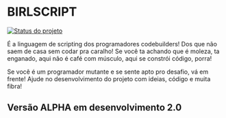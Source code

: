# BIRLSCRIPT

[![Status do projeto](https://www.openhub.net/p/birlscript/widgets/project_thin_badge?format=gif&ref=Thin+badge)](https://www.openhub.net/p/birlscript)

É a linguagem de scripting dos programadores codebuilders! Dos que não saem de casa
sem codar pra caralho! Se você ta achando que é moleza, ta enganado, aqui não é
café com músculo, aqui se constrói código, porra!

Se você é um programador mutante e se sente apto pro desafio, vá em frente!
Ajude no desenvolvimento do projeto com ideias, código e muita fibra!

## Versão ALPHA em desenvolvimento 2.0
